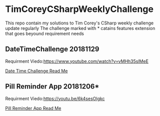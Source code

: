 # TimCoreyCSharpWeeklyChallenge
This repo contain my solutions to Tim Corey's CSharp weekly challenge update regularly
The challenge marked with * catains features extension that goes beyound requirement needs

## DateTimeChallenge 20181129
Requirment Viedo:https://www.youtube.com/watch?v=vMHh35slMeE

[Date Time Challenge Read Me](Documentation/DateTimeChallengeReadMe.md)

## Pill Reminder App 20181206*
Requirment Viedo:https://youtu.be/6k4sesOlgkc

[Pill Reminder App Read Me](Documentation/PillReminderReadMe.md)
